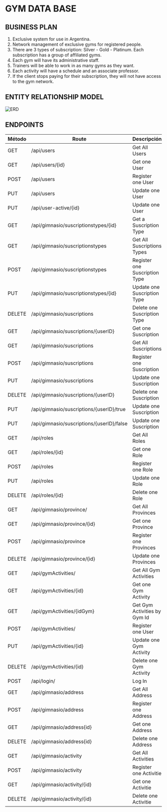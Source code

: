 # GYM DATA BASE

## BUSINESS PLAN

1. Exclusive system for use in Argentina.
1. Network management of exclusive gyms for registered people.
1. There are 3 types of subscription: Silver - Gold - Platinum. Each subscription has a group of affiliated gyms.
1. Each gym will have its administrative staff.
1. Trainers will be able to work in as many gyms as they want.
1. Each activity will have a schedule and an associate professor.
1. If the client stops paying for their subscription, they will not have access to the gym network.



## ENTITY RELATIONSHIP MODEL

![ERD](https://github.com/GabRom98/Proyecto_RedGimnasios/assets/101473902/1efa8a6e-8ea8-4473-9845-b488e13b1106)



## ENDPOINTS

| Método   |   Route                                          | Descripción                                                   |
|----------|--------------------------------------------------|---------------------------------------------------------------|
| GET      |  /api/users                                      | Get All Users                                                 |
| GET      |  /api/users/{id}                                 | Get one User                                                  |
| POST     |  /api/users                                      | Register one User                                             |
| PUT      |  /api/users                                      | Update one User                                               |
| PUT      |  /api/user-active/{id}                           | Update one User                                               |
| GET      |  /api/gimnasio/suscriptionstypes/{id}            | Get a Suscription Type                                        |
| GET      |  /api/gimnasio/suscriptionstypes                 | Get All Suscriptions Types                                    |
| POST     |  /api/gimnasio/suscriptionstypes                 | Register one Suscription Type                                 |
| PUT      |  /api/gimnasio/suscriptionstypes/{id}            | Update one Suscription Type                                   |
| DELETE   |  /api/gimnasio/suscriptions                      | Delete one Suscription Type                                   |
| GET      |  /api/gimnasio/suscriptions/{userID}             | Get one Suscription                                           |
| GET      |  /api/gimnasio/suscriptions                      | Get All Suscriptions                                          |
| POST     |  /api/gimnasio/suscriptions                      | Register one Suscription                                      |
| PUT      |  /api/gimnasio/suscriptions                      | Update one Suscription                                        |
| DELETE   |  /api/gimnasio/suscriptions/{userID}             | Delete one Suscription                                        |
| PUT      |  /api/gimnasio/suscriptions/{userID}/true        | Update one Suscription                                        |
| PUT      |  /api/gimnasio/suscriptions/{userID}/false       | Update one Suscription                                        |
| GET      |  /api/roles                                      | Get All Roles                                                 |
| GET      |  /api/roles/{id}                                 | Get one Role                                                  |
| POST     |  /api/roles                                      | Register one Role                                             |
| PUT      |  /api/roles                                      | Update one Role                                               |
| DELETE   |  /api/roles/{id}                                 | Delete one Role                                               |
| GET      |  /api/gimnasio/province/                         | Get All Provinces                                             |
| GET      |  /api/gimnasio/province/{id}                     | Get one Province                                              |
| POST     |  /api/gimnasio/province                          | Register one Provinces                                        |
| DELETE   |  /api/gimnasio/province/{id}                     | Update one Provinces                                          |
| GET      |  /api/gymActivities/                             | Get All Gym Activities                                        |
| GET      |  /api/gymActivities/{id}                         | Get one Gym Activity                                          |
| GET      |  /api/gymActivities/{idGym}                      | Get Gym Activities by Gym Id                                  |
| POST     |  /api/gymActivities/                             | Register one User                                             |
| PUT      |  /api/gymActivities/{id}                         | Update one Gym Activity                                       |
| DELETE   |  /api/gymActivities/{id}                         | Delete one Gym Activity                                       |
| POST     |  /api/login/                                     | Log In                                                        |
| GET      |  /api/gimnasio/address                           | Get All Address                                               |
| POST     |  /api/gimnasio/address                           | Register one Address                                          |
| GET      |  /api/gimnasio/address{id}                       | Get one Address                                               |
| DELETE   |  /api/gimnasio/address{id}                       | Delete one Address                                            |
| GET      |  /api/gimnasio/activity                          | Get All Activities                                            |
| POST     |  /api/gimnasio/activity                          | Register one Activitie                                        |
| GET      |  /api/gimnasio/activity/{id}                     | Get one Activitie                                             |
| DELETE   |  /api/gimnasio/activity/{id}                     | Delete one Activitie                                          |



